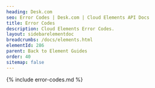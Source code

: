 ```yaml
---
heading: Desk.com
seo: Error Codes | Desk.com | Cloud Elements API Docs
title: Error Codes
description: Cloud Elements Error Codes.
layout: sidebarelementdoc
breadcrumbs: /docs/elements.html
elementId: 286
parent: Back to Element Guides
order: 40
sitemap: false
---
```


{% include error-codes.md %}
